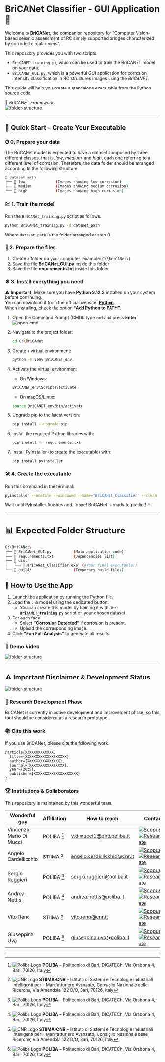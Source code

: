 # BriCANet Classifier - GUI Application 🧠

Welcome to **BriCANet**, the companion repository for "Computer Vision-based seismic assessment of RC simply supported bridges characterized by corroded circular piers".

This repository provides you with two scripts:

* `BriCANET_training.py`, which can be used to train the BriCANET model on your data.
* `BriCANET_GUI.py`, which is a powerful GUI application for corrosion intensity classification in RC structures images using the *BriCANET*.

This guide will help you create a standalone executable from the Python source code.

📸 *BriCANET Framework*  
![folder-structure](images/BriCANET_framework.png)  

---

## 🚀 Quick Start - Create Your Executable

### :alarm_clock: 0. Prepare your data

The BriCANet model is expected to have a dataset composed by three different classes, that is, *low*, *medium*, and *high*, each one referring to a different level of corrosion. Therefore, the data folder should be arranged according to the following structure.

```bash
📁 dataset_path
├── 📁 low              (Images showing low corrosion)
├── 📁 medium           (Images showing medium corrosion)
└── 📁 high             (Images showing high corrosion)
```

### :chart: 1. Train the model

Run the `BriCANet_training.py` script as follows.

```sh
python BriCANet_training.py -d dataset_path
```

Where `dataset_path` is the folder arranged at step 0.

### 📂 2. Prepare the files

1. Create a folder on your computer (example: `C:\BriCANet\`)  
2. Save the file **BriCANet_GUI.py** inside this folder  
3. Save the file **requirements.txt** inside this folder  


### ⚙️ 3. Install everything you need
⚠️ **Important:** Make sure you have **Python 3.12.2** installed on your system before continuing.  
You can download it from the official website: [**Python**](https://www.python.org/downloads/).  
When installing, check the option **“Add Python to PATH”**.  


1. Open the Command Prompt (CMD): type `cmd` and press **Enter**  
   ![open-cmd](images/open-cmd.gif)  

2. Navigate to the project folder:
   ```bash
   cd C:\BriCANet
   ```

3. Create a virtual environment:
   ```bash
   python -m venv BriCANET_env
   ```

4. Activate the virtual environmen:
   - On Windows:
   ```bash
   BriCANET_env\Scripts\activate
   ```
   - On macOS/Linux:
   ```bash
   source BriCANET_env/bin/activate
   ```

5. Upgrade pip to the latest version:
   ```bash
   pip install --upgrade pip
   ```

6. Install the required Python libraries with: 
   ```bash
   pip install -r requirements.txt
   ```

7. Install PyInstaller (to create the executable) with:
   ```bash
   pip install pyinstaller
   ```


### 🛠️ 4. Create the executable 

Run this command in the terminal:

   ```bash
   pyinstaller --onefile --windowed --name="BriCANet_Classifier" --clean --noconsole --hidden-import=tensorflow --hidden-import=pil BriCANet_GUI.py
   ```

Wait until PyInstaller finishes and...done! BriCANet is ready to predict!  :fire:

---

# 📊 Expected Folder Structure

```bash
C:\BriCANet\
├── 📄 BriCANet_GUI.py          (Main application code)
├── 📄 requirements.txt         (Dependencies list)
├── 📁 dist/
│   └── 🎯 BriCANet_Classifier.exe  (#Your final executable!)
└── 📁 build/                   (Temporary build files)
```

## 🚀 How to Use the App

1. Launch the application by running the Python file.  
2. Load the `.h5` model using the dedicated button.  
   - You can create this model by training it with the **`BriCANET_training.py`** script on your chosen dataset.  
3. For each face:  
   - Select **"Corrosion Detected"** if corrosion is present.  
   - Upload the corresponding image.  
4. Click **"Run Full Analysis"** to generate all results.

### 🎥 Demo Video

![folder-structure](images/Tutorial.gif)

---


## ⚠️ Important Disclaimer & Development Status

![folder-structure](images/Disclaimer.gif)

### 🔬 Research Development Phase

BriCANet is currently in active development and improvement phase, so this tool should be considered as a research prototype.

### 📚 Cite this work

If you use BriCANet, please cite the following work.

```
@article{XXXXXXXXXXXXX,
  title={XXXXXXXXXXXXXXXXXXX},
  author={XXXXXXXXXXXXXXX},
  journal={XXXXXXXXXXXXXXXX},
  year={2025},
  publisher={XXXXXXXXXXXXXXXXXXXX}
}
```

### 🏆 Institutions & Collaborators

This repository is maintained by this wonderful team.


| Wonderful guy | Affiliation | How to reach | Contacts |
| ------------- | ----------- | ------------ | -------- |
| Vincenzo Mario Di Mucci | POLIBA [^1] | [v.dimucci1@phd.poliba.it](mailto:v.dimucci1@phd.poliba.it) | [![Scopus](https://img.shields.io/badge/Scopus-Profile-orange?logo=Elsevier&logoColor=white)](https://www.scopus.com/authid/detail.uri?authorId=59278301400) [![ResearchGate](https://img.shields.io/badge/ResearchGate-Profile-00CCBB?logo=ResearchGate&logoColor=white)](https://www.researchgate.net) |
| Angelo Cardellicchio | STIIMA [^2] | [angelo.cardellicchio@cnr.it](mailto:angelo.cardellicchio@cnr.it) | [![Scopus](https://img.shields.io/badge/Scopus-Profile-orange?logo=Elsevier&logoColor=white)](https://www.scopus.com/authid/detail.uri?authorId=56786372800) [![ResearchGate](https://img.shields.io/badge/ResearchGate-Profile-00CCBB?logo=ResearchGate&logoColor=white)](https://www.researchgate.net) |
| Sergio Ruggieri | POLIBA [^1] | [sergio.ruggieri@poliba.it](mailto:sergio.ruggieri@poliba.it) | [![Scopus](https://img.shields.io/badge/Scopus-Profile-orange?logo=Elsevier&logoColor=white)](https://www.scopus.com/authid/detail.uri?authorId=57200721168) [![ResearchGate](https://img.shields.io/badge/ResearchGate-Profile-00CCBB?logo=ResearchGate&logoColor=white)](https://www.researchgate.net) |
| Andrea Nettis | POLIBA [^1] | [andrea.nettis@poliba.it](mailto:andrea.nettis@poliba.it) | [![Scopus](https://img.shields.io/badge/Scopus-Profile-orange?logo=Elsevier&logoColor=white)](https://www.scopus.com/authid/detail.uri?authorId=57214778072) [![ResearchGate](https://img.shields.io/badge/ResearchGate-Profile-00CCBB?logo=ResearchGate&logoColor=white)](https://www.researchgate.net) |
| Vito Renò | STIIMA [^2] | [vito.reno@cnr.it](mailto:vito.reno@cnr.it) | [![Scopus](https://img.shields.io/badge/Scopus-Profile-orange?logo=Elsevier&logoColor=white)](https://www.scopus.com/authid/detail.uri?authorId=56433738300&source=sd-apx&adobe_mc=MCMID%3D08848743994237898301143928221677623271%7CMCORGID%3D4D6368F454EC41940A4C98A6%2540AdobeOrg%7CTS%3D1759477479) [![ResearchGate](https://img.shields.io/badge/ResearchGate-Profile-00CCBB?logo=ResearchGate&logoColor=white)](https://www.researchgate.net) |
| Giuseppina Uva | POLIBA [^1] | [giuseppina.uva@poliba.it](mailto:giuseppina.uva@poliba.it) | [![Scopus](https://img.shields.io/badge/Scopus-Profile-orange?logo=Elsevier&logoColor=white)](https://www.scopus.com/authid/detail.uri?authorId=12143743700&source=sd-apx&adobe_mc=MCMID%3D08848743994237898301143928221677623271%7CMCORGID%3D4D6368F454EC41940A4C98A6%2540AdobeOrg%7CTS%3D1759477503) [![ResearchGate](https://img.shields.io/badge/ResearchGate-Profile-00CCBB?logo=ResearchGate&logoColor=white)](https://www.researchgate.net) |

---

[^1]: ![Poliba Logo](assets/logos/poliba.png) **POLIBA** – Politecnico di Bari, DICATECh, Via Orabona 4, Bari, 70126, Italy  
[^2]: ![CNR Logo](assets/logos/cnr.png) **STIIMA-CNR** – Istituto di Sistemi e Tecnologie Industriali Intelligenti per il Manifatturiero Avanzato, Consiglio Nazionale delle Ricerche, Via Amendola 122 D/O, Bari, 70126, Italy

